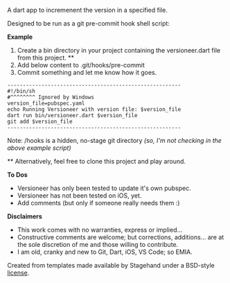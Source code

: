 A dart app to incremenent the version in a specified file.

Designed to be run as a git pre-commit hook shell script:

**Example**
1. Create a bin directory in your project containing the
   versioneer.dart file from this project. **
2. Add below content to .git/hooks/pre-commit
3. Commit something and let me know how it goes.
```
--------------------------------------------------------
#!/bin/sh
#^^^^^^^^ Ignored by Windows
version_file=pubspec.yaml
echo Running Versioneer with version file: $version_file
dart run bin/versioneer.dart $version_file
git add $version_file
--------------------------------------------------------
```
Note: /hooks is a hidden, no-stage git directory
*(so, I'm not checking in the above example script)*

** Alternatively, feel free to clone this project and play around.

**To Dos**
- Versioneer has only been tested to update it's own pubspec.
- Versioneer has not been tested on iOS, yet.
- Add comments (but only if someone really needs them :)

**Disclaimers**
- This work comes with no warranties, express or implied...
- Constructive comments are welcome; but corrections, additions...
  are at the sole discretion of me and those willing to contribute.
- I am old, cranky and new to Git, Dart, iOS, VS Code; so EMIA.


Created from templates made available by Stagehand under a BSD-style
[license](https://github.com/dart-lang/stagehand/blob/master/LICENSE).
